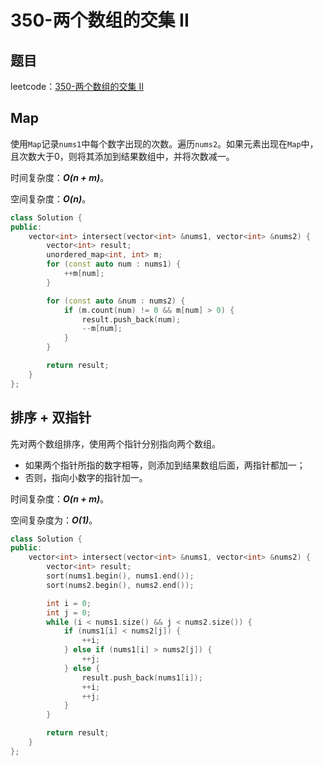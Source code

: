 # 350-两个数组的交集 II

## 题目

leetcode：[350-两个数组的交集 II](https://leetcode-cn.com/problems/intersection-of-two-arrays-ii/solution/)

## Map

使用`Map`记录`nums1`中每个数字出现的次数。遍历`nums2`。如果元素出现在`Map`中，且次数大于0，则将其添加到结果数组中，并将次数减一。

时间复杂度：***O(n + m)***。

空间复杂度：***O(n)***。

```c++
class Solution {
public:
    vector<int> intersect(vector<int> &nums1, vector<int> &nums2) {
        vector<int> result;
        unordered_map<int, int> m;
        for (const auto num : nums1) {
            ++m[num];
        }

        for (const auto &num : nums2) {
            if (m.count(num) != 0 && m[num] > 0) {
                result.push_back(num);
                --m[num];
            }
        }

        return result;
    }
};
```

## 排序 + 双指针

先对两个数组排序，使用两个指针分别指向两个数组。

- 如果两个指针所指的数字相等，则添加到结果数组后面，两指针都加一；
- 否则，指向小数字的指针加一。

时间复杂度：***O(n + m)***。

空间复杂度为：***O(1)***。

```c++
class Solution {
public:
    vector<int> intersect(vector<int> &nums1, vector<int> &nums2) {
        vector<int> result;
        sort(nums1.begin(), nums1.end());
        sort(nums2.begin(), nums2.end());

        int i = 0;
        int j = 0;
        while (i < nums1.size() && j < nums2.size()) {
            if (nums1[i] < nums2[j]) {
                ++i;
            } else if (nums1[i] > nums2[j]) {
                ++j;
            } else {
                result.push_back(nums1[i]);
                ++i;
                ++j;
            }
        }

        return result;
    }
};
```

